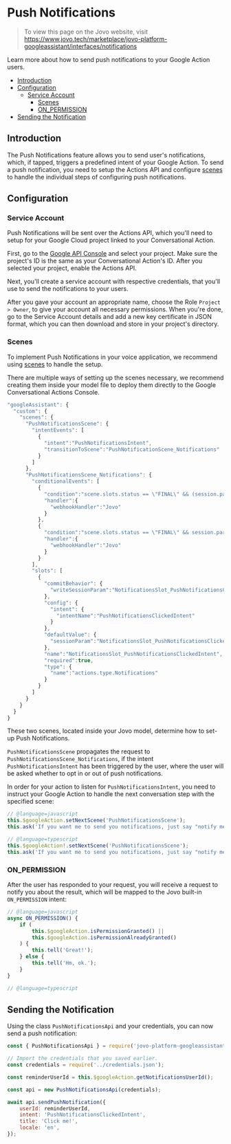 # Push Notifications

> To view this page on the Jovo website, visit https://www.jovo.tech/marketplace/jovo-platform-googleassistant/interfaces/notifications

Learn more about how to send push notifications to your Google Action users.

* [Introduction](#introduction)
* [Configuration](#configuration)
  * [Service Account](#service-account)
	* [Scenes](#scenes)
	* [ON_PERMISSION](#on-permission)
* [Sending the Notification](#send-the-notification)

## Introduction

The Push Notifications feature allows you to send user's notifications, which, if tapped, triggers a predefined intent of your Google Action. To send a push notification, you need to setup the Actions API and configure [scenes]() to handle the individual steps of configuring push notifications.

## Configuration

### Service Account

Push Notifications will be sent over the Actions API, which you'll need to setup for your Google Cloud project linked to your Conversational Action.

First, go to the [Google API Console](https://console.developers.google.com/apis/api/actions.googleapis.com/overview) and select your project. Make sure the project's ID is the same as your Conversational Action's ID. After you selected your project, enable the Actions API.

Next, you'll create a service account with respective credentials, that you'll use to send the notifications to your users.

After you gave your account an appropriate name, choose the Role `Project > Owner`, to give your account all necessary permissions. When you're done, go to the Service Account details and add a new key certificate in JSON format, which you can then download and store in your project's directory.

### Scenes

To implement Push Notifications in your voice application, we recommend using [scenes]() to handle the setup.

There are multiple ways of setting up the scenes necessary, we recommend creating them inside your model file to deploy them directly to the Google Conversational Actions Console.

```javascript
"googleAssistant": {
  "custom": {
    "scenes": {
      "PushNotificationsScene": {
        "intentEvents": [
          {
            "intent":"PushNotificationsIntent",
            "transitionToScene":"PushNotificationScene_Notifications"
          }
        ]
      },
      "PushNotificationsScene_Notifications": {
        "conditionalEvents": [
          {
            "condition":"scene.slots.status == \"FINAL\" && (session.params.NotificationsSlot_PushNotificationsClickedIntent.permissionStatus == \"PERMISSION_GRANTED\" || session.params.NotificationsSlot_PushNotificationsClickedIntent.permissionStatus == \"ALREADY_GRANTED\")",
            "handler":{
              "webhookHandler":"Jovo"
            }
          },
          {
            "condition":"scene.slots.status == \"FINAL\" && session.params.NotificationsSlot_PushNotificationsClickedIntent.permissionStatus != \"PERMISSION_GRANTED\" && session.params.NotificationsSlot_PushNotificationsClickedIntent.permissionStatus != \"ALREADY_GRANTED\"",
            "handler":{
              "webhookHandler":"Jovo"
            }
          }
        ],
        "slots": [
          {
            "commitBehavior": {
              "writeSessionParam":"NotificationsSlot_PushNotificationsClickedIntent"
            },
            "config": {
              "intent": {
                "intentName":"PushNotificationsClickedIntent"
              }
            },
            "defaultValue": {
              "sessionParam":"NotificationsSlot_PushNotificationsClickedIntent"
            },
            "name":"NotificationsSlot_PushNotificationsClickedIntent",
            "required":true,
            "type": {
              "name":"actions.type.Notifications"
            }
          }
        ]
      }
    }
  }
}
```

These two scenes, located inside your Jovo model, determine how to set-up Push Notifications.

`PushNotificationsScene` propagates the request to `PushNotificationsScene_Notifications`, if the intent `PushNotificationsIntent` has been triggered by the user, where the user will be asked whether to opt in or out of push notifications.

In order for your action to listen for `PushNotificationsIntent`, you need to instruct your Google Action to handle the next conversation step with the specified scene:

```javascript
// @language=javascript
this.$googleAction.setNextScene('PushNotificationsScene');
this.ask('If you want me to send you notifications, just say "notify me".');

// @language=typescript
this.$googleAction!.setNextScene('PushNotificationsScene');
this.ask('If you want me to send you notifications, just say "notify me".');
```

### ON_PERMISSION

After the user has responded to your request, you will receive a request to notify you about the result, which will be mapped to the Jovo built-in `ON_PERMISSION` intent:

```javascript
// @language=javascript
async ON_PERMISSION() {
	if (
		this.$googleAction.isPermissionGranted() ||
		this.$googleAction.isPermissionAlreadyGranted()
	) {
		this.tell('Great!');
	} else {
		this.tell('Hm, ok.');
	}
}

// @language=typescript

```

## Sending the Notification

Using the class `PushNotificationsApi` and your credentials, you can now send a push notification:

```javascript
const { PushNotificationsApi } = require('jovo-platform-googleassistantconv');

// Import the credentials that you saved earlier.
const credentials = require('../credentials.json');

const reminderUserId = this.$googleAction.getNotificationsUserId();

const api = new PushNotificationsApi(credentials);

await api.sendPushNotification({
	userId: reminderUserId,
	intent: 'PushNotificationsClickedIntent',
	title: 'Click me!',
	locale: 'en',
});
```
